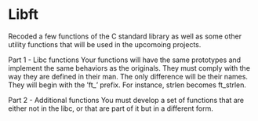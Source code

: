 # Libft
Recoded a few functions of the C standard library as well as some other utility functions that will be used in the upcomoing projects. 

Part 1 - Libc functions
Your functions will have the same prototypes and implement the same behaviors as the originals. They must comply with the way they are defined in their man. The only difference will be their names. They will begin with the ’ft_’ prefix. For instance, strlen becomes ft_strlen.

Part 2 - Additional functions
You must develop a set of functions that are either not in the libc, or that are part of it but in a different form.
